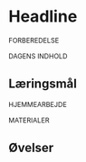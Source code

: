 <script src="https://code.jquery.com/jquery-3.2.1.min.js"></script>
<script src="script.js"></script>

# Headline
<small>FORBEREDELSE</small>


<small>DAGENS INDHOLD</small>
## Læringsmål

<small>HJEMMEARBEJDE</small>

<small>MATERIALER</small>

## Øvelser
